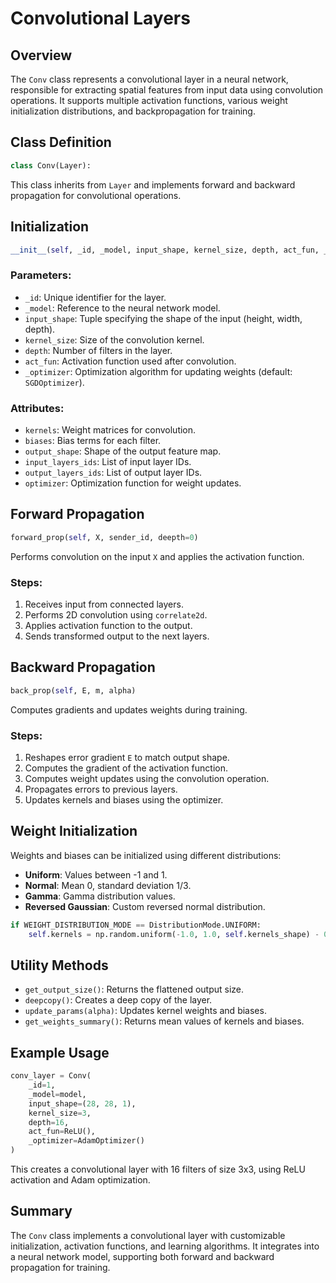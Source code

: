 # Convolutional Layers

## Overview

The `Conv` class represents a convolutional layer in a neural network, responsible for extracting spatial features from input data using convolution operations. It supports multiple activation functions, various weight initialization distributions, and backpropagation for training.

## Class Definition

```python
class Conv(Layer):
```

This class inherits from `Layer` and implements forward and backward propagation for convolutional operations.

## Initialization

```python
__init__(self, _id, _model, input_shape, kernel_size, depth, act_fun, _optimizer=SGDOptimizer())
```

### Parameters:

- `_id`: Unique identifier for the layer.
- `_model`: Reference to the neural network model.
- `input_shape`: Tuple specifying the shape of the input (height, width, depth).
- `kernel_size`: Size of the convolution kernel.
- `depth`: Number of filters in the layer.
- `act_fun`: Activation function used after convolution.
- `_optimizer`: Optimization algorithm for updating weights (default: `SGDOptimizer`).

### Attributes:

- `kernels`: Weight matrices for convolution.
- `biases`: Bias terms for each filter.
- `output_shape`: Shape of the output feature map.
- `input_layers_ids`: List of input layer IDs.
- `output_layers_ids`: List of output layer IDs.
- `optimizer`: Optimization function for weight updates.

## Forward Propagation

```python
forward_prop(self, X, sender_id, deepth=0)
```

Performs convolution on the input `X` and applies the activation function.

### Steps:

1. Receives input from connected layers.
2. Performs 2D convolution using `correlate2d`.
3. Applies activation function to the output.
4. Sends transformed output to the next layers.

## Backward Propagation

```python
back_prop(self, E, m, alpha)
```

Computes gradients and updates weights during training.

### Steps:

1. Reshapes error gradient `E` to match output shape.
2. Computes the gradient of the activation function.
3. Computes weight updates using the convolution operation.
4. Propagates errors to previous layers.
5. Updates kernels and biases using the optimizer.

## Weight Initialization

Weights and biases can be initialized using different distributions:

- **Uniform**: Values between -1 and 1.
- **Normal**: Mean 0, standard deviation 1/3.
- **Gamma**: Gamma distribution values.
- **Reversed Gaussian**: Custom reversed normal distribution.

```python
if WEIGHT_DISTRIBUTION_MODE == DistributionMode.UNIFORM:
    self.kernels = np.random.uniform(-1.0, 1.0, self.kernels_shape) - 0.5
```

## Utility Methods

- `get_output_size()`: Returns the flattened output size.
- `deepcopy()`: Creates a deep copy of the layer.
- `update_params(alpha)`: Updates kernel weights and biases.
- `get_weights_summary()`: Returns mean values of kernels and biases.

## Example Usage

```python
conv_layer = Conv(
    _id=1,
    _model=model,
    input_shape=(28, 28, 1),
    kernel_size=3,
    depth=16,
    act_fun=ReLU(),
    _optimizer=AdamOptimizer()
)
```

This creates a convolutional layer with 16 filters of size 3x3, using ReLU activation and Adam optimization.

## Summary

The `Conv` class implements a convolutional layer with customizable initialization, activation functions, and learning algorithms. It integrates into a neural network model, supporting both forward and backward propagation for training.

